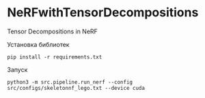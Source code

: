# NeRFwithTensorDecompositions
Tensor Decompositions in NeRF

Установка библиотек
```
pip install -r requirements.txt
```

Запуск
```
python3 -m src.pipeline.run_nerf --config src/configs/skeletonnf_lego.txt --device cuda
```